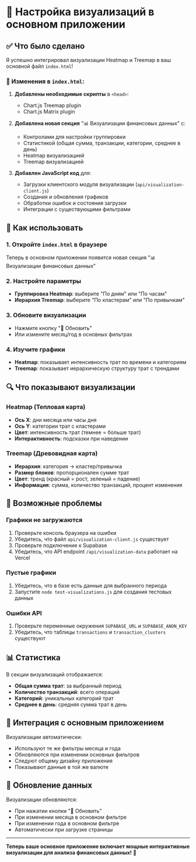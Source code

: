 # 🚀 Настройка визуализаций в основном приложении

## ✅ Что было сделано

Я успешно интегрировал визуализации Heatmap и Treemap в ваш основной файл `index.html`!

### 🔧 Изменения в `index.html`:

1. **Добавлены необходимые скрипты** в `<head>`:
   - Chart.js Treemap plugin
   - Chart.js Matrix plugin

2. **Добавлена новая секция** "📊 Визуализации финансовых данных" с:
   - Контролами для настройки группировки
   - Статистикой (общая сумма, транзакции, категории, среднее в день)
   - Heatmap визуализацией
   - Treemap визуализацией

3. **Добавлен JavaScript код** для:
   - Загрузки клиентского модуля визуализации (`api/visualization-client.js`)
   - Создания и обновления графиков
   - Обработки ошибок и состояния загрузки
   - Интеграции с существующими фильтрами

## 🎯 Как использовать

### 1. Откройте `index.html` в браузере
Теперь в основном приложении появится новая секция "📊 Визуализации финансовых данных"

### 2. Настройте параметры
- **Группировка Heatmap**: выберите "По дням" или "По часам"
- **Иерархия Treemap**: выберите "По кластерам" или "По привычкам"

### 3. Обновите визуализации
- Нажмите кнопку "🔄 Обновить"
- Или измените месяц/год в основных фильтрах

### 4. Изучите графики
- **Heatmap**: показывает интенсивность трат по времени и категориям
- **Treemap**: показывает иерархическую структуру трат с трендами

## 🔍 Что показывают визуализации

### Heatmap (Тепловая карта)
- **Ось X**: дни месяца или часы дня
- **Ось Y**: категории трат с кластерами
- **Цвет**: интенсивность трат (темнее = больше трат)
- **Интерактивность**: подсказки при наведении

### Treemap (Древовидная карта)
- **Иерархия**: категория → кластер/привычка
- **Размер блоков**: пропорционален сумме трат
- **Цвет**: тренд (красный = рост, зеленый = падение)
- **Информация**: сумма, количество транзакций, процент изменения

## 🚨 Возможные проблемы

### Графики не загружаются
1. Проверьте консоль браузера на ошибки
2. Убедитесь, что файл `api/visualization-client.js` существует
3. Проверьте подключение к Supabase
4. Убедитесь, что API endpoint `/api/visualization-data` работает на Vercel

### Пустые графики
1. Убедитесь, что в базе есть данные для выбранного периода
2. Запустите `node test-visualizations.js` для создания тестовых данных

### Ошибки API
1. Проверьте переменные окружения `SUPABASE_URL` и `SUPABASE_ANON_KEY`
2. Убедитесь, что таблицы `transactions` и `transaction_clusters` существуют

## 📊 Статистика

В секции визуализаций отображается:
- **Общая сумма трат**: за выбранный период
- **Количество транзакций**: всего операций
- **Категорий**: уникальных категорий трат
- **Среднее в день**: средняя сумма трат в день

## 🎨 Интеграция с основным приложением

Визуализации автоматически:
- Используют те же фильтры месяца и года
- Обновляются при изменении основных фильтров
- Следуют общему дизайну приложения
- Показывают данные в той же валюте

## 🔄 Обновление данных

Визуализации обновляются:
- При нажатии кнопки "🔄 Обновить"
- При изменении месяца в основном фильтре
- При изменении года в основном фильтре
- Автоматически при загрузке страницы

---

**Теперь ваше основное приложение включает мощные интерактивные визуализации для анализа финансовых данных!** 🎉 